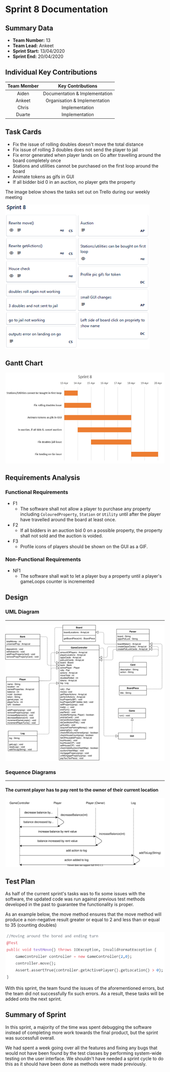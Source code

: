 # Sprint 8 Documentation

## Summary Data

- **Team Number:** 13
- **Team Lead:** Ankeet
- **Sprint Start:** 13/04/2020
- **Sprint End:** 20/04/2020

## Individual Key Contributions

| Team Member | Key Contributions |
| :---------: | :---------------: |
|    Aiden    |  Documentation & Implementation   |
|   Ankeet    |  Organisation & Implementation   |
|    Chris    |  Implementation   |
|   Duarte    |  Implementation   |

## Task Cards

- Fix the issue of rolling doubles doesn't move the total distance
- Fix issue of rolling 3 doubles does not send the player to jail
- Fix error generated when player lands on Go after travelling around the board completely once
- Stations and utilities cannot be purchased on the first loop around the board
- Animate tokens as gifs in GUI
- If all bidder bid 0 in an auction, no player gets the property

The image below shows the tasks set out on Trello during our weekly meeting

![Trello task cards](images/trello8.png)

## Gantt Chart

![Gantt Chart](images/gantt8.png)

## Requirements Analysis

### Functional Requirements

- F1
  - The software shall not allow a player to purchase any property including `ColouredProperty`, `Station` or `Utility` until after the player have travelled around the board at least once.
- F2
  - If all bidders in an auction bid 0 on a possible property, the property shall not sold and the auction is voided.
- F3
  - Profile icons of players should be shown on the GUI as a GIF.

### Non-Functional Requirements

- NF1
  - The software shall wait to let a player buy a property until a player's gameLoops counter is incremented

## Design

### UML Diagram
___

![UML](images/UML8.svg)

### Sequence Diagrams
___

#### The current player has to pay rent to the owner of their current location

![payRent sequence diagram](images/rentSequence.svg)

## Test Plan

As half of the current sprint's tasks was to fix some issues with the software, the updated code was run against previous test methods developed in the past to guarantee the functionality is proper.

As an example below, the move method ensures that the move method will produce a non-negative result greater or equal to 2 and less than or equal to 35 (counting doubles)

![move test method](images/GameControllerTest.png)

With this sprint, the team found the issues of the aforementioned errors, but the team did not successfully fix such errors. As a result, these tasks will be added onto the next sprint.

## Summary of Sprint

In this sprint, a majority of the time was spent debugging the software instead of completing more work towards the final product, but the sprint was successfull overall.

We had spent a week going over all the features and fixing any bugs that would not have been found by the test classes by performing system-wide testing on the user interface. We shouldn't have needed a sprint cycle to do this as it should have been done as methods were made previously.